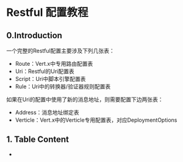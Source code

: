 # Restful 配置教程

## 0.Introduction

一个完整的Restful配置主要涉及下列几张表：

* Route：Vert.x中专用路由配置表
* Uri：Restful的Uri配置表
* Script：Uri中脚本引擎配置表
* Rule：Uri中的转换器/验证器规则配置表

如果在Uri的配置中使用了新的消息地址，则需要配置下边两张表：

* Address：消息地址绑定表
* Verticle：Vert.x中的Verticle专用配置表，对应DeploymentOptions

## 1. Table Content

* 


